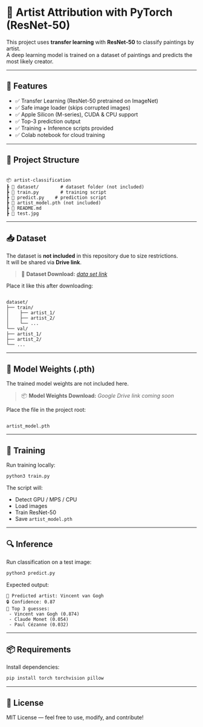 
# 🎨 Artist Attribution with PyTorch (ResNet-50)

This project uses **transfer learning** with **ResNet-50** to classify paintings by artist.  
A deep learning model is trained on a dataset of paintings and predicts the most likely creator.

---

## 📌 Features

- ✅ Transfer Learning (ResNet-50 pretrained on ImageNet)
- ✅ Safe image loader (skips corrupted images)
- ✅ Apple Silicon (M-series), CUDA & CPU support
- ✅ Top-3 prediction output
- ✅ Training + Inference scripts provided
- ✅ Colab notebook for cloud training

---

## 📂 Project Structure

```

📦 artist-classification
┣ 📁 dataset/        # dataset folder (not included)
┣ 📄 train.py        # training script
┣ 📄 predict.py    # prediction script
┣ 📄 artist_model.pth (not included)
┣ 📄 README.md
┣ 📄 test.jpg

```

---

## 📥 Dataset

The dataset is **not included** in this repository due to size restrictions.  
It will be shared via **Drive link**.

> 📎 **Dataset Download:** [_data set link_](https://drive.proton.me/urls/Q41Z6YNWCW#GOGRJRocpI3B)

Place it like this after downloading:

```

dataset/
├── train/
│    ├── artist_1/
│    ├── artist_2/
│    └── ...
└── val/
├── artist_1/
├── artist_2/
└── ...

```

---

## 🧠 Model Weights (.pth)

The trained model weights are not included here.

> 📦 **Model Weights Download:** _Google Drive link coming soon_

Place the file in the project root:

```

artist_model.pth

````

---

## 🚀 Training

Run training locally:

```bash
python3 train.py
````

The script will:

* Detect GPU / MPS / CPU
* Load images
* Train ResNet-50
* Save `artist_model.pth`

---

## 🔍 Inference

Run classification on a test image:

```bash
python3 predict.py 
```

Expected output:

```
🎨 Predicted artist: Vincent van Gogh
🔒 Confidence: 0.87
🔎 Top 3 guesses:
 - Vincent van Gogh (0.874)
 - Claude Monet (0.054)
 - Paul Cézanne (0.032)
```


---

## 📦 Requirements

Install dependencies:

```bash
pip install torch torchvision pillow
```



---

## 📜 License

MIT License — feel free to use, modify, and contribute!


